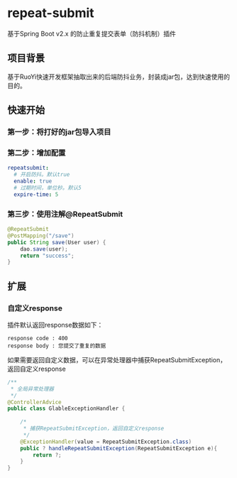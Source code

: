 # repeat-submit

基于Spring Boot v2.x 的防止重复提交表单（防抖机制）插件

## 项目背景

基于RuoYi快速开发框架抽取出来的后端防抖业务，封装成jar包，达到快速使用的目的。

## 快速开始

### 第一步：将打好的jar包导入项目

### 第二步：增加配置

```yaml
repeatsubmit:
  # 开启防抖。默认true
  enable: true
  # 过期时间，单位秒。默认5
  expire-time: 5
```

### 第三步：使用注解@RepeatSubmit

```java
@RepeatSubmit
@PostMapping("/save")
public String save(User user) {
	dao.save(user);
    return "success";
}
```

## 扩展

### 自定义response

插件默认返回response数据如下：

```
response code : 400
response body : 您提交了重复的数据
```

如果需要返回自定义数据，可以在异常处理器中捕获RepeatSubmitException，返回自定义response

```java
/** 
 * 全局异常处理器
 */
@ControllerAdvice
public class GlableExceptionHandler {
	
    /*
     * 捕获RepeatSubmitException，返回自定义response
     */
	@ExceptionHandler(value = RepeatSubmitException.class)
	public ? handleRepeatSubmitException(RepeatSubmitException e){
		return ?;
	}
}
```


